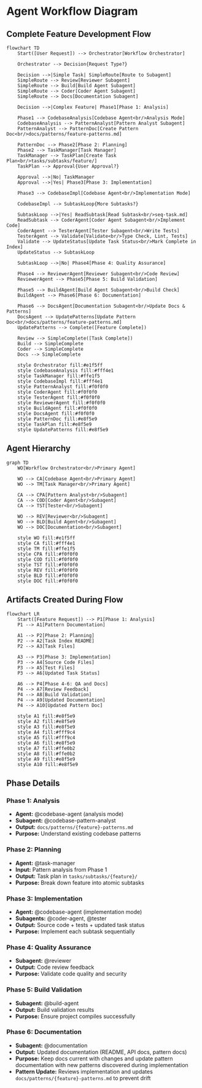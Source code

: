 # Agent Workflow Diagram

## Complete Feature Development Flow

```mermaid
flowchart TD
    Start([User Request]) --> Orchestrator[Workflow Orchestrator]
    
    Orchestrator --> Decision{Request Type?}
    
    Decision -->|Simple Task| SimpleRoute[Route to Subagent]
    SimpleRoute --> Review[Reviewer Subagent]
    SimpleRoute --> Build[Build Agent Subagent]
    SimpleRoute --> Coder[Coder Agent Subagent]
    SimpleRoute --> Docs[Documentation Subagent]
    
    Decision -->|Complex Feature| Phase1[Phase 1: Analysis]
    
    Phase1 --> CodebaseAnalysis[Codebase Agent<br/>Analysis Mode]
    CodebaseAnalysis --> PatternAnalyst[Pattern Analyst Subagent]
    PatternAnalyst --> PatternDoc[Create Pattern Doc<br/>docs/patterns/feature-patterns.md]
    
    PatternDoc --> Phase2[Phase 2: Planning]
    Phase2 --> TaskManager[Task Manager]
    TaskManager --> TaskPlan[Create Task Plan<br/>tasks/subtasks/feature/]
    TaskPlan --> Approval{User Approval?}
    
    Approval -->|No| TaskManager
    Approval -->|Yes| Phase3[Phase 3: Implementation]
    
    Phase3 --> CodebaseImpl[Codebase Agent<br/>Implementation Mode]
    
    CodebaseImpl --> SubtaskLoop{More Subtasks?}
    
    SubtaskLoop -->|Yes| ReadSubtask[Read Subtask<br/>seq-task.md]
    ReadSubtask --> CoderAgent[Coder Agent Subagent<br/>Implement Code]
    CoderAgent --> TesterAgent[Tester Subagent<br/>Write Tests]
    TesterAgent --> Validate[Validate<br/>Type Check, Lint, Tests]
    Validate --> UpdateStatus[Update Task Status<br/>Mark Complete in Index]
    UpdateStatus --> SubtaskLoop
    
    SubtaskLoop -->|No| Phase4[Phase 4: Quality Assurance]
    
    Phase4 --> ReviewerAgent[Reviewer Subagent<br/>Code Review]
    ReviewerAgent --> Phase5[Phase 5: Build Validation]
    
    Phase5 --> BuildAgent[Build Agent Subagent<br/>Build Check]
    BuildAgent --> Phase6[Phase 6: Documentation]
    
    Phase6 --> DocsAgent[Documentation Subagent<br/>Update Docs & Patterns]
    DocsAgent --> UpdatePatterns[Update Pattern Doc<br/>docs/patterns/feature-patterns.md]
    UpdatePatterns --> Complete([Feature Complete])
    
    Review --> SimpleComplete([Task Complete])
    Build --> SimpleComplete
    Coder --> SimpleComplete
    Docs --> SimpleComplete
    
    style Orchestrator fill:#e1f5ff
    style CodebaseAnalysis fill:#fff4e1
    style TaskManager fill:#ffe1f5
    style CodebaseImpl fill:#fff4e1
    style PatternAnalyst fill:#f0f0f0
    style CoderAgent fill:#f0f0f0
    style TesterAgent fill:#f0f0f0
    style ReviewerAgent fill:#f0f0f0
    style BuildAgent fill:#f0f0f0
    style DocsAgent fill:#f0f0f0
    style PatternDoc fill:#e8f5e9
    style TaskPlan fill:#e8f5e9
    style UpdatePatterns fill:#e8f5e9
```

## Agent Hierarchy

```mermaid
graph TD
    WO[Workflow Orchestrator<br/>Primary Agent]
    
    WO --> CA[Codebase Agent<br/>Primary Agent]
    WO --> TM[Task Manager<br/>Primary Agent]
    
    CA --> CPA[Pattern Analyst<br/>Subagent]
    CA --> COD[Coder Agent<br/>Subagent]
    CA --> TST[Tester<br/>Subagent]
    
    WO --> REV[Reviewer<br/>Subagent]
    WO --> BLD[Build Agent<br/>Subagent]
    WO --> DOC[Documentation<br/>Subagent]
    
    style WO fill:#e1f5ff
    style CA fill:#fff4e1
    style TM fill:#ffe1f5
    style CPA fill:#f0f0f0
    style COD fill:#f0f0f0
    style TST fill:#f0f0f0
    style REV fill:#f0f0f0
    style BLD fill:#f0f0f0
    style DOC fill:#f0f0f0
```

## Artifacts Created During Flow

```mermaid
flowchart LR
    Start([Feature Request]) --> P1[Phase 1: Analysis]
    P1 --> A1[Pattern Documentation]
    
    A1 --> P2[Phase 2: Planning]
    P2 --> A2[Task Index README]
    P2 --> A3[Task Files]
    
    A3 --> P3[Phase 3: Implementation]
    P3 --> A4[Source Code Files]
    P3 --> A5[Test Files]
    P3 --> A6[Updated Task Status]
    
    A6 --> P4[Phase 4-6: QA and Docs]
    P4 --> A7[Review Feedback]
    P4 --> A8[Build Validation]
    P4 --> A9[Updated Documentation]
    P4 --> A10[Updated Pattern Doc]
    
    style A1 fill:#e8f5e9
    style A2 fill:#e8f5e9
    style A3 fill:#e8f5e9
    style A4 fill:#fff9c4
    style A5 fill:#fff9c4
    style A6 fill:#e8f5e9
    style A7 fill:#ffe0b2
    style A8 fill:#ffe0b2
    style A9 fill:#e8f5e9
    style A10 fill:#e8f5e9
```

## Phase Details

### Phase 1: Analysis
- **Agent:** @codebase-agent (analysis mode)
- **Subagent:** @codebase-pattern-analyst
- **Output:** `docs/patterns/{feature}-patterns.md`
- **Purpose:** Understand existing codebase patterns

### Phase 2: Planning
- **Agent:** @task-manager
- **Input:** Pattern analysis from Phase 1
- **Output:** Task plan in `tasks/subtasks/{feature}/`
- **Purpose:** Break down feature into atomic subtasks

### Phase 3: Implementation
- **Agent:** @codebase-agent (implementation mode)
- **Subagents:** @coder-agent, @tester
- **Output:** Source code + tests + updated task status
- **Purpose:** Implement each subtask sequentially

### Phase 4: Quality Assurance
- **Subagent:** @reviewer
- **Output:** Code review feedback
- **Purpose:** Validate code quality and security

### Phase 5: Build Validation
- **Subagent:** @build-agent
- **Output:** Build validation results
- **Purpose:** Ensure project compiles successfully

### Phase 6: Documentation
- **Subagent:** @documentation
- **Output:** Updated documentation (README, API docs, pattern docs)
- **Purpose:** Keep docs current with changes and update pattern documentation with new patterns discovered during implementation
- **Pattern Update:** Reviews implementation and updates `docs/patterns/{feature}-patterns.md` to prevent drift
